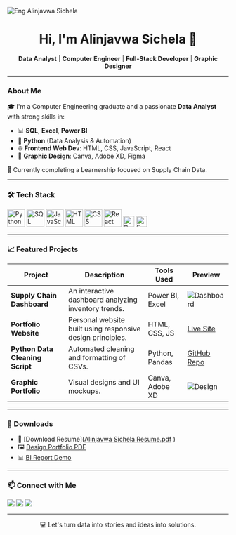 ![Eng Alinjavwa Sichela](https://github.com/user-attachments/assets/282963b5-8434-41c2-8683-6856d26ffe3a)<h1 align="center"> Hi, I'm Alinjavwa Sichela 👋</h1>

<p align="center">
</p>

<p align="center">
  <b>Data Analyst</b> | <b>Computer Engineer</b> | <b>Full-Stack Developer</b> | <b>Graphic Designer</b>
</p>

---

### About Me

🎓 I'm a Computer Engineering graduate and a passionate **Data Analyst** with strong skills in:

- 📊 **SQL**, **Excel**, **Power BI**
- 🐍 **Python** (Data Analysis & Automation)
- 🌐 **Frontend Web Dev**: HTML, CSS, JavaScript, React
- 🎨 **Graphic Design**: Canva, Adobe XD, Figma

🔭 Currently completing a Learnership focused on Supply Chain Data.

---

### 🛠️ Tech Stack

<p align="left">
  <img src="https://cdn.jsdelivr.net/gh/devicons/devicon/icons/python/python-original.svg" height="40" alt="Python" />
  <img src="https://cdn.jsdelivr.net/gh/devicons/devicon/icons/mysql/mysql-original.svg" height="40" alt="SQL" />
  <img src="https://cdn.jsdelivr.net/gh/devicons/devicon/icons/javascript/javascript-original.svg" height="40" alt="JavaScript" />
  <img src="https://cdn.jsdelivr.net/gh/devicons/devicon/icons/html5/html5-original.svg" height="40" alt="HTML" />
  <img src="https://cdn.jsdelivr.net/gh/devicons/devicon/icons/css3/css3-original.svg" height="40" alt="CSS" />
  <img src="https://cdn.jsdelivr.net/gh/devicons/devicon/icons/react/react-original.svg" height="40" alt="React" />
  <img src="https://img.shields.io/badge/Power%20BI-F2C811?style=flat-square&logo=powerbi&logoColor=black" height="25" alt="Power BI" />
  <img src="https://img.shields.io/badge/Microsoft%20Excel-217346?style=flat-square&logo=microsoft-excel&logoColor=white" height="25" alt="Excel" />
</p>

---

### 📈 Featured Projects

| Project | Description | Tools Used | Preview |
|--------|-------------|------------|---------|
| **Supply Chain Dashboard** | An interactive dashboard analyzing inventory trends. | Power BI, Excel | ![Dashboard](images/supply_dashboard.png) |
| **Portfolio Website** | Personal website built using responsive design principles. | HTML, CSS, JS | [Live Site](https://your-website.com) |
| **Python Data Cleaning Script** | Automated cleaning and formatting of CSVs. | Python, Pandas | [GitHub Repo](https://github.com/yourusername/project-name) |
| **Graphic Portfolio** | Visual designs and UI mockups. | Canva, Adobe XD | ![Design](images/ui_mockup.png) |

---

### 📁 Downloads

- 📄 [Download Resume]([Alinjavwa Sichela Resume.pdf](https://github.com/user-attachments/files/19820678/Alinjavwa.Sichela.Resume.pdf)
)
- 🖼️ [Design Portfolio PDF](files/design-portfolio.pdf)
- 📊 [BI Report Demo](files/bi-sample.pbix)

---

### 📫 Connect with Me

<p>
  <a href="https://www.linkedin.com/in/your-linkedin"><img src="https://img.shields.io/badge/LinkedIn-0077B5?style=flat&logo=linkedin&logoColor=white"/></a>
  <a href="mailto:your.email@example.com"><img src="https://img.shields.io/badge/Gmail-D14836?style=flat&logo=gmail&logoColor=white"/></a>
  <a href="https://your-portfolio-site.com"><img src="https://img.shields.io/badge/Portfolio-000?style=flat&logo=google-chrome&logoColor=white"/></a>
</p>

---

<p align="center">
  💻 Let's turn data into stories and ideas into solutions.
</p>
